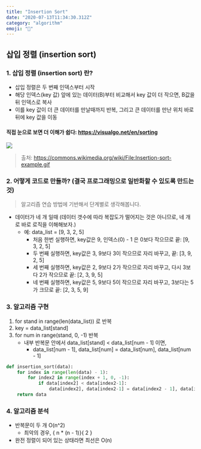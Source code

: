 ```yaml
---
title: "Insertion Sort"
date: "2020-07-13T11:34:30.312Z"
category: "algorithm"
emoji: "🎐"
---
```


## 삽입 정렬 (insertion sort) 

### 1. 삽입 정렬 (insertion sort) 란?
* 삽입 정렬은 두 번째 인덱스부터 시작
* 해당 인덱스(key 값) 앞에 있는 데이터(B)부터 비교해서 key 값이 더 작으면, B값을 뒤 인덱스로 복사
* 이를 key 값이 더 큰 데이터를 만날때까지 반복, 그리고 큰 데이터를 만난 위치 바로 뒤에 key 값을 이동

#### 직접 눈으로 보면 더 이해가 쉽다: https://visualgo.net/en/sorting

<img src="https://upload.wikimedia.org/wikipedia/commons/9/9c/Insertion-sort-example.gif" />

> 출처: https://commons.wikimedia.org/wiki/File:Insertion-sort-example.gif


### 2. 어떻게 코드로 만들까? (결국 프로그래밍으로 일반화할 수 있도록 만드는 것)

> 알고리즘 연습 방법에 기반해서 단계별로 생각해봅니다.


* 데이터가 네 개 일때 (데이터 갯수에 따라 복잡도가 떨어지는 것은 아니므로, 네 개로 바로 로직을 이해해보자.)
  - 예: data_list = [9, 3, 2, 5]
    - 처음 한번 실행하면, key값은 9, 인덱스(0) - 1 은 0보다 작으므로 끝: [9, 3, 2, 5]
    - 두 번째 실행하면, key값은 3, 9보다 3이 작으므로 자리 바꾸고, 끝: [3, 9, 2, 5]
    - 세 번째 실행하면, key값은 2, 9보다 2가 작으므로 자리 바꾸고, 다시 3보다 2가 작으므로 끝: [2, 3, 9, 5]
    - 네 번째 실행하면, key값은 5, 9보다 5이 작으므로 자리 바꾸고, 3보다는 5가 크므로 끝: [2, 3, 5, 9]        

### 3. 알고리즘 구현
1. for stand in range(len(data_list)) 로 반복
2. key = data_list[stand]
3. for num in range(stand, 0, -1) 반복
   - 내부 반복문 안에서 data_list[stand] < data_list[num - 1] 이면, 
     - data_list[num - 1], data_list[num] = data_list[num], data_list[num - 1]   


```python
def insertion_sort(data):
    for index in range(len(data) - 1):
        for index2 in range(index + 1, 0, -1):
            if data[index2] < data[index2-1]:
                data[index2], data[index2-1] = data[index2 - 1], data[index2]
    return data
```


### 4. 알고리즘 분석
* 반복문이 두 개 O(n^2)
  - 최악의 경우, { n * (n - 1)}{ 2 }
* 완전 정렬이 되어 있는 상태라면 최선은 O(n)
